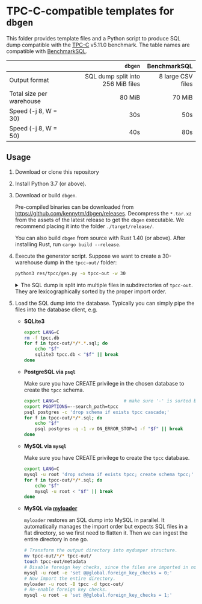 TPC-C-compatible templates for `dbgen`
======================================

This folder provides template files and a Python script to produce SQL dump compatible with
the [TPC-C] v5.11.0 benchmark. The table names are compatible with [BenchmarkSQL].

|                          | `dbgen`                           | BenchmarkSQL      |
|--------------------------|----------------------------------:|------------------:|
| Output format            | SQL dump split into 256 MiB files | 8 large CSV files |
| Total size per warehouse | 80 MiB                            | 70 MiB            |
| Speed (-j 8, W = 30)     | 30s                               | 50s               |
| Speed (-j 8, W = 50)     | 40s                               | 80s               |

## Usage

1. Download or clone this repository

2. Install Python 3.7 (or above).

3. Download or build `dbgen`.

    Pre-compiled binaries can be downloaded from <https://github.com/kennytm/dbgen/releases>.
    Decompress the `*.tar.xz` from the assets of the latest release to get the `dbgen` executable.
    We recommend placing it into the folder `./target/release/`.

    You can also build `dbgen` from source with Rust 1.40 (or above). After installing Rust, run
    `cargo build --release`.

4. Execute the generator script. Suppose we want to create a 30-warehouse dump in the `tpcc-out/`
    folder:

    ```sh
    python3 res/tpcc/gen.py -o tpcc-out -w 30
    ```

    <details><summary>The SQL dump is split into multiple files in subdirectories of
    <code>tpcc-out</code>. They are lexicographically sorted by the proper import order.</summary>

    ```
    tpcc-out/
        0_config/
            tpcc-schema-create.sql
            tpcc.bmsql_config-schema.sql
            tpcc.bmsql_config.1.sql
        1_item/
            tpcc.bmsql_item-schema.sql
            tpcc.bmsql_item.1.sql
        2_warehouse/
            tpcc.bmsql_warehouse-schema.sql
            tpcc.bmsql_warehouse.1.sql
        3_stock/
            tpcc.bmsql_stock-schema.sql
            tpcc.bmsql_stock.001.sql
            tpcc.bmsql_stock.002.sql
            …
        4_district/
            tpcc.bmsql_district-schema.sql
            tpcc.bmsql_district.1.sql
        5_customer/
            tpcc.bmsql_customer-schema.sql
            tpcc.bmsql_customer.01.sql
            tpcc.bmsql_customer.02.sql
            …
        6_history/
            tpcc.bmsql_history-schema.sql
            tpcc.bmsql_history.01.sql
            tpcc.bmsql_history.12.sql
            …
        7_order/
            tpcc.bmsql_oorder-schema.sql
            tpcc.bmsql_oorder.001.sql
            tpcc.bmsql_oorder.002.sql
            …
            tpcc.bmsql_order_line-schema.sql
            tpcc.bmsql_order_line.001.sql
            tpcc.bmsql_order_line.002.sql
            …
        8_new_order/
            tpcc.bmsql_new_order-schema.sql
            tpcc.bmsql_new_order.1.sql
            tpcc.bmsql_new_order.2.sql
            …
    ```

    </details>

5. Load the SQL dump into the database. Typically you can simply pipe the files into the database
    client, e.g.

    * **SQLite3**

        ```sh
        export LANG=C
        rm -f tpcc.db
        for f in tpcc-out/*/*.*.sql; do
            echo "$f"
            sqlite3 tpcc.db < "$f" || break
        done
        ```

    * **PostgreSQL via `psql`**

        Make sure you have CREATE privilege in the chosen database to create the `tpcc` schema.

        ```sh
        export LANG=C                        # make sure '-' is sorted before '.'
        export PGOPTIONS=--search_path=tpcc
        psql postgres -c 'drop schema if exists tpcc cascade;'
        for f in tpcc-out/*/*.sql; do
            echo "$f"
            psql postgres -q -1 -v ON_ERROR_STOP=1 -f "$f" || break
        done
        ```

    * **MySQL via `mysql`**

        Make sure you have CREATE privilege to create the `tpcc` database.

        ```sh
        export LANG=C
        mysql -u root 'drop schema if exists tpcc; create schema tpcc;'
        for f in tpcc-out/*/*.sql; do
            echo "$f"
            mysql -u root < "$f" || break
        done
        ```

    * **MySQL via [myloader]**

        `myloader` restores an SQL dump into MySQL in parallel. It automatically manages the import
        order but expects SQL files in a flat directory, so we first need to flatten it. Then we can
        ingest the entire directory in one go.

        ```sh
        # Transform the output directory into mydumper structure.
        mv tpcc-out/*/* tpcc-out/
        touch tpcc-out/metadata
        # Disable foreign key checks, since the files are imported in no particular order.
        mysql -u root -e 'set @@global.foreign_key_checks = 0;'
        # Now import the entire directory.
        myloader -u root -B tpcc -d tpcc-out/
        # Re-enable foreign key checks.
        mysql -u root -e 'set @@global.foreign_key_checks = 1;'
        ```

[TPC-C]: http://www.tpc.org/tpcc/
[BenchmarkSQL]: https://sourceforge.net/projects/benchmarksql/
[myloader]: https://github.com/maxbube/mydumper
